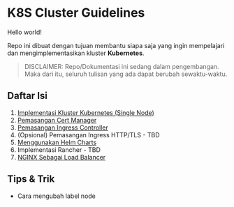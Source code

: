 # K8S Cluster Guidelines #
Hello world!

Repo ini dibuat dengan tujuan membantu siapa saja yang ingin mempelajari dan mengimplementasikan kluster **Kubernetes**.

> DISCLAIMER: Repo/Dokumentasi ini sedang dalam pengembangan. Maka dari itu, seluruh tulisan yang ada dapat berubah sewaktu-waktu.

## Daftar Isi ##
1. [Implementasi Kluster Kubernetes (Single Node)](./001.md)
2. [Pemasangan Cert Manager](./002.md)
3. [Pemasangan Ingress Controller](./003.md)
4. (Opsional) Pemasangan Ingress HTTP/TLS - TBD
5. [Menggunakan Helm Charts](./005.md)
6. Implementasi Rancher - TBD
7. [NGINX Sebagai Load Balancer](./007.md)

## Tips & Trik ##
- Cara mengubah label node